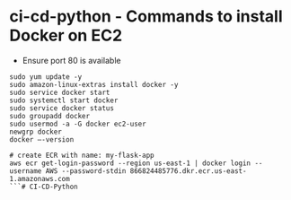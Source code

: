 # ci-cd-python - Commands to install Docker on EC2 
- Ensure port 80 is available
```
sudo yum update -y
sudo amazon-linux-extras install docker -y
sudo service docker start
sudo systemctl start docker
sudo service docker status
sudo groupadd docker
sudo usermod -a -G docker ec2-user
newgrp docker
docker —-version

# create ECR with name: my-flask-app
aws ecr get-login-password --region us-east-1 | docker login --username AWS --password-stdin 866824485776.dkr.ecr.us-east-1.amazonaws.com
```#   C I - C D - P y t h o n 
 
 




